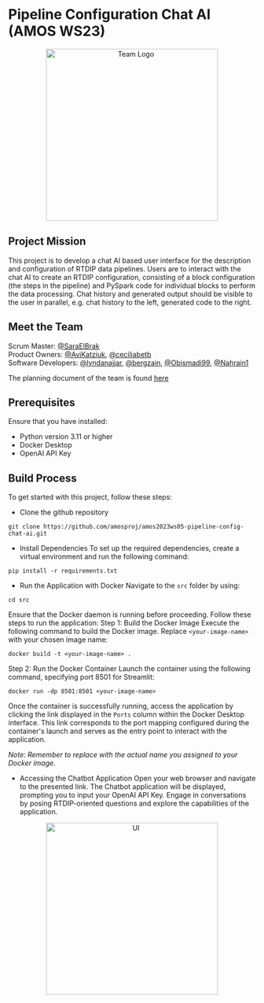 # Pipeline Configuration Chat AI (AMOS WS23)

<div style="text-align:center">
  <img src="https://github.com/amosproj/amos2023ws05-pipeline-config-chat-ai/raw/main/Deliverables/sprint-01/team-logo.PNG" alt="Team Logo" width="350"/>
</div>

## Project Mission 
This project is to develop a chat AI based user interface for the description and configuration of
RTDIP data pipelines. Users are to interact with the chat AI to create an RTDIP configuration,
consisting of a block configuration (the steps in the pipeline) and PySpark code for individual
blocks to perform the data processing. Chat history and generated output should be visible to the user in parallel, e.g. chat history to the left, generated code to the right.

## Meet the Team 
Scrum Master: [@SaraElBrak](https://github.com/SaraElBrak)  
Product Owners: [@AviKatziuk](https://github.com/AviKatziuk), [@ceciliabetb](https://github.com/ceciliabetb)  
Software Developers: [@lyndanajjar](https://github.com/lyndanajjar), [@bergzain](https://github.com/bergzain), [@Obismadi99](https://github.com/Obismadi99), [@Nahrain1](https://github.com/Nahrain1)

The planning document of the team is found [here](https://docs.google.com/spreadsheets/d/1m1z2m_p6k0ATw0RVNXJMbDp-RrOOPxpu0c3PPCtrwBI/edit#gid=6) 

## Prerequisites
Ensure that you have installed:

* Python version 3.11 or higher
* Docker Desktop 
* OpenAI API Key   

## Build Process 
To get started with this project, follow these steps: 

* Clone the github repository 
```
git clone https://github.com/amosproj/amos2023ws05-pipeline-config-chat-ai.git
``` 
* Install Dependencies 
To set up the required dependencies, create a virtual environment and run the following command:
```
pip install -r requirements.txt
```
* Run the Application with Docker
Navigate to the `src` folder by using: 

``` 
cd src 
```
Ensure that the Docker daemon is running before proceeding. Follow these steps to run the application:
Step 1: Build the Docker Image
Execute the following command to build the Docker image. Replace `<your-image-name>` with your chosen image name:

```
docker build -t <your-image-name> .
```
Step 2: Run the Docker Container
Launch the container using the following command, specifying port 8501 for Streamlit:

```
docker run -dp 8501:8501 <your-image-name>
```

Once the container is successfully running, access the application by clicking the link displayed in the `Ports` column within the Docker Desktop interface. This link corresponds to the port mapping configured during the container's launch and serves as the entry point to interact with the application.

_Note: Remember to replace <your-image-name> with the actual name you assigned to your Docker image._

* Accessing the Chatbot Application
Open your web browser and navigate to the presented link. The Chatbot application will be displayed, prompting you to input your OpenAI API Key. Engage in conversations by posing RTDIP-oriented questions and explore the capabilities of the application.

<div style="text-align:center">
  <img src="https://github.com/amosproj/amos2023ws05-pipeline-config-chat-ai/raw/feature-branch/UI.png" alt="UI" width="350"/>
</div>




